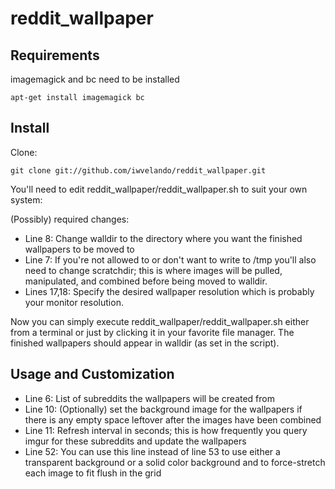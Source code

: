 ﻿# reddit_wallpaper

## Requirements

imagemagick and bc need to be installed

    apt-get install imagemagick bc

## Install

Clone:

    git clone git://github.com/iwvelando/reddit_wallpaper.git

You'll need to edit reddit_wallpaper/reddit_wallpaper.sh to suit your own system:

(Possibly) required changes:
- Line 8: Change walldir to the directory where you want the finished wallpapers to be moved to
- Line 7: If you're not allowed to or don't want to write to /tmp you'll also need to change scratchdir; this is where images will be pulled, manipulated, and combined before being moved to walldir.
- Lines 17,18: Specify the desired wallpaper resolution which is probably your monitor resolution.

Now you can simply execute reddit_wallpaper/reddit_wallpaper.sh either from a terminal or just by clicking it in your favorite file manager. The finished wallpapers should appear in walldir (as set in the script).

## Usage and Customization

- Line 6: List of subreddits the wallpapers will be created from
- Line 10: (Optionally) set the background image for the wallpapers if there is any empty space leftover after the images have been combined
- Line 11: Refresh interval in seconds; this is how frequently you query imgur for these subreddits and update the wallpapers
- Line 52: You can use this line instead of line 53 to use either a transparent background or a solid color background and to force-stretch each image to fit flush in the grid
